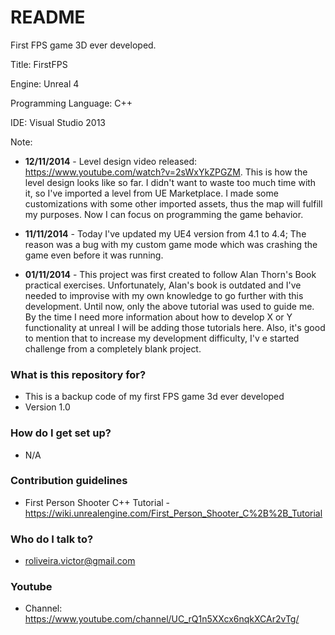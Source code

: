 # README #

First FPS game 3D ever developed.

Title: FirstFPS

Engine: Unreal 4

Programming Language: C++

IDE: Visual Studio 2013

Note:

* **12/11/2014** - Level design video released: https://www.youtube.com/watch?v=2sWxYkZPGZM. This is how the level design looks like so far. I didn't want to waste too much time with it, so I've imported a level from UE Marketplace. I made some customizations with some other imported assets, thus the map will fulfill my purposes. Now I can focus on programming the game behavior.

* **11/11/2014** - Today I've updated my UE4 version from 4.1 to 4.4; The reason was a bug with my custom game mode which was crashing the game even before it was running.

* **01/11/2014** - This project was first created to follow Alan Thorn's Book practical exercises. Unfortunately, Alan's book is outdated and I've needed to improvise with my own knowledge to go further with this development. Until now, only the above tutorial was used to guide me. By the time I need more information about how to develop X or Y functionality at unreal I will be adding those tutorials here. Also, it's good to mention that to increase my development difficulty, I'v e started challenge from a completely blank project.

### What is this repository for? ###

* This is a backup code of my first FPS game 3d ever developed
* Version 1.0

### How do I get set up? ###

* N/A

### Contribution guidelines ###

* First Person Shooter C++ Tutorial - https://wiki.unrealengine.com/First_Person_Shooter_C%2B%2B_Tutorial

### Who do I talk to? ###

* roliveira.victor@gmail.com


### Youtube ###

* Channel: https://www.youtube.com/channel/UC_rQ1n5XXcx6nqkXCAr2vTg/